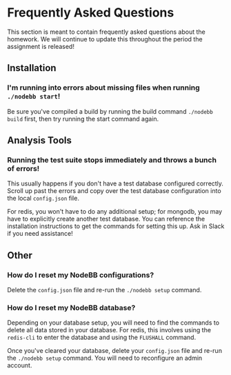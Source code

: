 # Frequently Asked Questions

This section is meant to contain frequently asked questions about the homework. We will continue to update this throughout the period the assignment is released!

## Installation

### I'm running into errors about missing files when running `./nodebb start`!

Be sure you've compiled a build by running the build command `./nodebb build` first, then try running the start command again.

## Analysis Tools

### Running the test suite stops immediately and throws a bunch of errors!

This usually happens if you don't have a test database configured correctly. Scroll up past the errors and copy over the test database configuration into the local `config.json` file.

For redis, you won't have to do any additional setup; for mongodb, you may have to explicitly create another test database. You can reference the installation instructions to get the commands for setting this up. Ask in Slack if you need assistance!

## Other

### How do I reset my NodeBB configurations?

Delete the `config.json` file and re-run the `./nodebb setup` command.

### How do I reset my NodeBB database?

Depending on your database setup, you will need to find the commands to delete all data stored in your database. For redis, this involves using the `redis-cli` to enter the database and using the `FLUSHALL` command.

Once you've cleared your database, delete your `config.json` file and re-run the `./nodebb setup` command. You will need to reconfigure an admin account.
